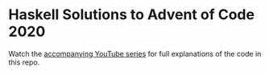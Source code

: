 # Haskell Solutions to Advent of Code 2020

Watch the [accompanying YouTube series](https://www.youtube.com/playlist?list=PLDRIsR-OaZkzN7iV6Q6MRmEVYL_HRz7GS) for full explanations of the code in this repo.
